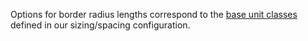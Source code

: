 Options for border radius lengths correspond to the [base unit classes](https://system.metamodern.design/sizing-spacing#base-units) defined in our sizing/spacing configuration.
